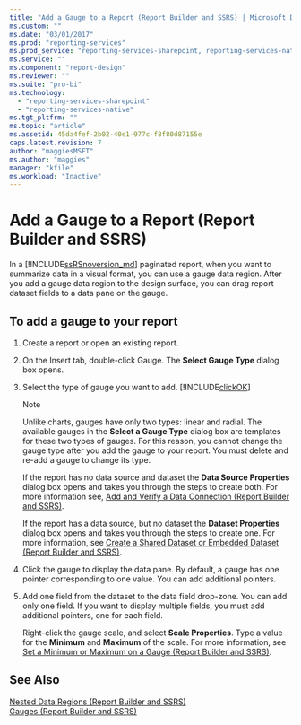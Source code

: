 ```yaml
---
title: "Add a Gauge to a Report (Report Builder and SSRS) | Microsoft Docs"
ms.custom: ""
ms.date: "03/01/2017"
ms.prod: "reporting-services"
ms.prod_service: "reporting-services-sharepoint, reporting-services-native"
ms.service: ""
ms.component: "report-design"
ms.reviewer: ""
ms.suite: "pro-bi"
ms.technology: 
  - "reporting-services-sharepoint"
  - "reporting-services-native"
ms.tgt_pltfrm: ""
ms.topic: "article"
ms.assetid: 45da4fef-2b02-40e1-977c-f8f80d87155e
caps.latest.revision: 7
author: "maggiesMSFT"
ms.author: "maggies"
manager: "kfile"
ms.workload: "Inactive"
---
```

# Add a Gauge to a Report (Report Builder and SSRS)
  In a [!INCLUDE[ssRSnoversion_md](../../includes/ssrsnoversion-md.md)] paginated report, when you want to summarize data in a visual format, you can use a gauge data region. After you add a gauge data region to the design surface, you can drag report dataset fields to a data pane on the gauge.  
  
## To add a gauge to your report  
  
1.  Create a report or open an existing report.  
  
2.  On the Insert tab, double-click Gauge. The **Select Gauge Type** dialog box opens.  
  
3.  Select the type of gauge you want to add. [!INCLUDE[clickOK](../../includes/clickok-md.md)]  
  
    > [!NOTE]  
    >  Unlike charts, gauges have only two types: linear and radial. The available gauges in the **Select a Gauge Type** dialog box are templates for these two types of gauges. For this reason, you cannot change the gauge type after you add the gauge to your report. You must delete and re-add a gauge to change its type.  
  
     If the report has no data source and dataset the **Data Source Properties** dialog box opens and takes you through the steps to create both. For more information see, [Add and Verify a Data Connection &#40;Report Builder and SSRS&#41;](../../reporting-services/report-data/add-and-verify-a-data-connection-report-builder-and-ssrs.md).  
  
     If the report has a data source, but no dataset the **Dataset Properties** dialog box opens and takes you through the steps to create one. For more information, see [Create a Shared Dataset or Embedded Dataset &#40;Report Builder and SSRS&#41;](../../reporting-services/report-data/create-a-shared-dataset-or-embedded-dataset-report-builder-and-ssrs.md).  
  
4.  Click the gauge to display the data pane. By default, a gauge has one pointer corresponding to one value. You can add additional pointers.  
  
5.  Add one field from the dataset to the data field drop-zone. You can add only one field. If you want to display multiple fields, you must add additional pointers, one for each field.  
  
     Right-click the gauge scale, and select **Scale Properties**. Type a value for the **Minimum** and **Maximum** of the scale. For more information, see [Set a Minimum or Maximum on a Gauge &#40;Report Builder and SSRS&#41;](../../reporting-services/report-design/set-a-minimum-or-maximum-on-a-gauge-report-builder-and-ssrs.md).  
  
## See Also  
 [Nested Data Regions &#40;Report Builder and SSRS&#41;](../../reporting-services/report-design/nested-data-regions-report-builder-and-ssrs.md)   
 [Gauges &#40;Report Builder and SSRS&#41;](../../reporting-services/report-design/gauges-report-builder-and-ssrs.md)  
  
  
